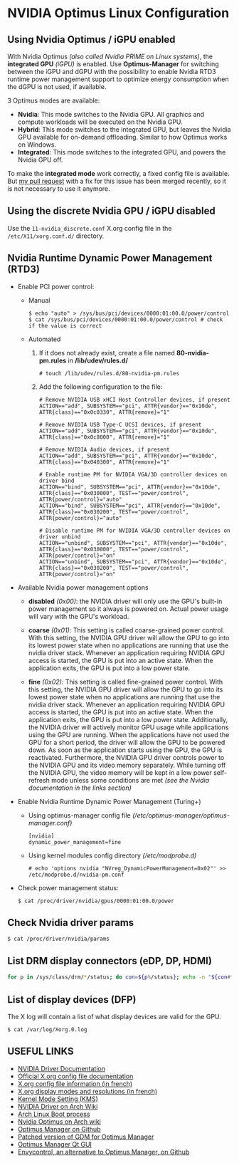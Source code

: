 # NVIDIA Optimus Linux Configuration
## Using Nvidia Optimus / iGPU enabled
With Nvidia Optimus *(also called Nvidia PRIME on Linux systems)*, the **integrated GPU** *(iGPU)* is enabled. Use **Optimus-Manager** for switching between the iGPU and dGPU with the possibility to enable Nvidia RTD3 runtime power management support to optimize energy consumption when the dGPU is not used, if available. 

3 Optimus modes are available:

- **Nvidia**: This mode switches to the Nvidia GPU. All graphics and compute workloads will be executed on the Nvidia GPU.
- **Hybrid**: This mode switches to the integrated GPU, but leaves the Nvidia GPU available for on-demand offloading. Similar to how Optimus works on Windows.
- **Integrated**: This mode switches to the integrated GPU, and powers the Nvidia GPU off.

To make the **integrated mode** work correctly, a fixed config file is available. But [my pull request](https://github.com/Askannz/optimus-manager/pull/591) with a fix for this issue has been merged recently, so it is not necessary to use it anymore.

## Using the discrete Nvidia GPU / iGPU disabled
Use the ```11-nvidia_discrete.conf``` X.org config file in the ```/etc/X11/xorg.conf.d/``` directory.

## Nvidia Runtime Dynamic Power Management (RTD3)
- Enable PCI power control:
    - Manual
        ```console
        $ echo "auto" > /sys/bus/pci/devices/0000:01:00.0/power/control
        $ cat /sys/bus/pci/devices/0000:01:00.0/power/control # check if the value is correct
        ```
    - Automated
        1. If it does not already exist, create a file named **80-nvidia-pm.rules** in **/lib/udev/rules.d/**

            ```console
            # touch /lib/udev/rules.d/80-nvidia-pm.rules
            ```

        2. Add the following configuration to the file:
            
            ```
            # Remove NVIDIA USB xHCI Host Controller devices, if present
            ACTION=="add", SUBSYSTEM=="pci", ATTR{vendor}=="0x10de", ATTR{class}=="0x0c0330", ATTR{remove}="1"

            # Remove NVIDIA USB Type-C UCSI devices, if present
            ACTION=="add", SUBSYSTEM=="pci", ATTR{vendor}=="0x10de", ATTR{class}=="0x0c8000", ATTR{remove}="1"

            # Remove NVIDIA Audio devices, if present
            ACTION=="add", SUBSYSTEM=="pci", ATTR{vendor}=="0x10de", ATTR{class}=="0x040300", ATTR{remove}="1"

            # Enable runtime PM for NVIDIA VGA/3D controller devices on driver bind
            ACTION=="bind", SUBSYSTEM=="pci", ATTR{vendor}=="0x10de", ATTR{class}=="0x030000", TEST=="power/control", ATTR{power/control}="auto"
            ACTION=="bind", SUBSYSTEM=="pci", ATTR{vendor}=="0x10de", ATTR{class}=="0x030200", TEST=="power/control", ATTR{power/control}="auto"

            # Disable runtime PM for NVIDIA VGA/3D controller devices on driver unbind
            ACTION=="unbind", SUBSYSTEM=="pci", ATTR{vendor}=="0x10de", ATTR{class}=="0x030000", TEST=="power/control", ATTR{power/control}="on"
            ACTION=="unbind", SUBSYSTEM=="pci", ATTR{vendor}=="0x10de", ATTR{class}=="0x030200", TEST=="power/control", ATTR{power/control}="on"
            ```

- Available Nvidia power management options
    - **disabled** *(0x00)*: the NVIDIA driver will only use the GPU's built-in power management so it always is powered on. Actual power usage will vary with the GPU's workload.

    - **coarse** *(0x01)*: This setting is called coarse-grained power control. With this setting, the NVIDIA GPU driver will allow the GPU to go into its lowest power state when no applications are running that use the nvidia driver stack. Whenever an application requiring NVIDIA GPU access is started, the GPU is put into an active state. When the application exits, the GPU is put into a low power state.

    - **fine** *(0x02)*: This setting is called fine-grained power control. With this setting, the NVIDIA GPU driver will allow the GPU to go into its lowest power state when no applications are running that use the nvidia driver stack. Whenever an application requiring NVIDIA GPU access is started, the GPU is put into an active state. When the application exits, the GPU is put into a low power state. Additionally, the NVIDIA driver will actively monitor GPU usage while applications using the GPU are running. When the applications have not used the GPU for a short period, the driver will allow the GPU to be powered down. As soon as the application starts using the GPU, the GPU is reactivated. Furthermore, the NVIDIA GPU driver controls power to the NVIDIA GPU and its video memory separately. While turning off the NVIDIA GPU, the video memory will be kept in a low power self-refresh mode unless some conditions are met *(see the Nvidia documentation in the links section)*

- Enable Nvidia Runtime Dynamic Power Management (Turing+)
    - Using optimus-manager config file *(/etc/optimus-manager/optimus-manager.conf)*

        ```
        [nvidia]
        dynamic_power_management=fine
        ```

    - Using kernel modules config directory *(/etc/modprobe.d)*

        ```console
        # echo 'options nvidia "NVreg_DynamicPowerManagement=0x02"' >> /etc/modprobe.d/nvidia-pm.conf
        ```

- Check power management status:

    ```console
    $ cat /proc/driver/nvidia/gpus/0000:01:00.0/power
    ```

## Check Nvidia driver params

```console
$ cat /proc/driver/nvidia/params
```

## List DRM display connectors (eDP, DP, HDMI)

```bash
for p in /sys/class/drm/*/status; do con=${p%/status}; echo -n "${con#*/card?-}: "; cat $p; done
```

## List of display devices (DFP)
The X log will contain a list of what display devices are valid for the GPU.

```console
$ cat /var/log/Xorg.0.log
``` 

## USEFUL LINKS
- [NVIDIA Driver Documentation](https://download.nvidia.com/XFree86/Linux-x86_64/570.133.07/README/)
- [Official X.org config file documentation](https://www.x.org/archive/X11R7.6/doc/man/man5/xorg.conf.5.xhtml)
- [X.org config file information (in french)](https://www.malekal.com/configurer-comprendre-xorg-conf/)
- [X.org display modes and resolutions (in french)](https://doc.ubuntu-fr.org/resolution_ecran_avance)
- [Kernel Mode Setting (KMS)](https://wiki.archlinux.org/title/Kernel_mode_setting)
- [NVIDIA Driver on Arch Wiki](https://wiki.archlinux.org/title/NVIDIA)
- [Arch Linux Boot process](https://wiki.archlinux.org/title/Arch_boot_process)
- [Nvidia Optimus on Arch wiki](https://wiki.archlinux.org/title/NVIDIA_Optimus)
- [Optimus Manager on Github](https://github.com/Askannz/optimus-manager)
- [Patched version of GDM for Optimus Manager](https://aur.archlinux.org/pkgbase/gdm-prime)
- [Optimus Manager Qt GUI](https://github.com/Shatur/optimus-manager-qt)
- [Envycontrol, an alternative to Optimus Manager, on Github](https://github.com/bayasdev/envycontrol)
